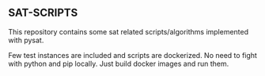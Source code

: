 ## SAT-SCRIPTS

This repository contains some sat related scripts/algorithms implemented with pysat.

Few test instances are included and scripts are dockerized. No need to fight with python and pip locally. Just build docker images and run them.